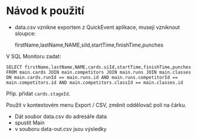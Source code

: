 Návod k použití
===============

- data.csv vznikne exportem z QuickEvent aplikace, musejí vzniknout sloupce:

    firstName,lastName,NAME,siId,startTime,finishTime,punches

V SQL Monitoru zadat:

    SELECT firstName,lastName,NAME,cards.siId,startTime,finishTime,punches
    FROM main.cards JOIN main.competitors JOIN main.runs JOIN main.classes
    ON main.cards.runId == main.runs.id AND main.runs.competitorId == main.competitors.id AND main.competitors.classId == main.classes.id

Příp. přidat `cards.stageId`.

Použít v kontextovém menu Export / CSV, změnit oddělovač polí na čárku.

- Dát soubor data.csv do adresáře data
- spustit Main
- v souboru data-out.csv jsou výsledky
